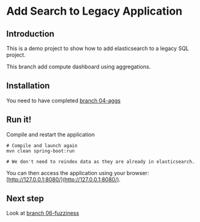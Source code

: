 Add Search to Legacy Application
================================

Introduction
------------

This is a demo project to show how to add elasticsearch to a legacy SQL project.

This branch add compute dashboard using aggregations.

Installation
------------

You need to have completed [branch 04-aggs](https://github.com/dadoonet/legacy-search/tree/04-aggs)

Run it!
-------

Compile and restart the application

```
# Compile and launch again
mvn clean spring-boot:run

# We don't need to reindex data as they are already in elasticsearch.
```

You can then access the application using your browser: [http://127.0.0.1:8080/](http://127.0.0.1:8080/).

Next step
---------

Look at [branch 06-fuzziness](https://github.com/dadoonet/legacy-search/tree/06-fuzziness)
